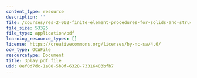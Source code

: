 ```yaml
---
content_type: resource
description: ''
file: /courses/res-2-002-finite-element-procedures-for-solids-and-structures-spring-2010/8ef0d7dc1a085b8f632873316403bfb7_NJUIkyavUD4.pdf
file_size: 53325
file_type: application/pdf
learning_resource_types: []
license: https://creativecommons.org/licenses/by-nc-sa/4.0/
ocw_type: OCWFile
resourcetype: Document
title: 3play pdf file
uid: 8ef0d7dc-1a08-5b8f-6328-73316403bfb7
---
```

